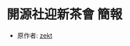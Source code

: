 # 開源社迎新茶會 簡報

- 原作者: [zekt](https://github.com/Zekt/Zekt.github.io/blob/master/slides/welcome.html)
